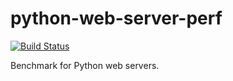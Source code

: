# python-web-server-perf

[![Build Status](https://travis-ci.org/binded/python-web-server-perf.svg?branch=master)](https://travis-ci.org/binded/python-web-server-perf)

Benchmark for Python web servers.
